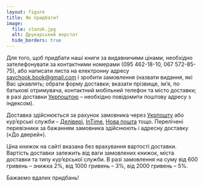 ```yaml
---
layout: figure
title: Як придбати?
image:
  file: stanok.jpg
  alt: Друкарський верстат
  hide_borders: true
---
```


Для того, щоб придбати наші книги за видавничими цінами, необхідно зателефонувати
за контактними номерами (095 462-18-10, 067 572-85-75), або написати листа на електронну адресу <savchook.book@gmail.com> і зробити замовлення (назвати видання, які Вас цікавлять; обрати форму доставки; вказати прізвище, ім’я, по батькові отримувача, контактний мобільний телефон та місто доставки; в разі доставки [Укрпоштою](http://ukrposhta.ua/) – необхідно повідомити поштову адресу з індексом).

Доставка здійснюється за рахунок замовника через [Укрпошту](http://ukrposhta.ua/) або кур’єрські служби – [Делівері](http://www.delivery-auto.com/uk-ua/),
[InTime](http://www.intime.ua/?lang=ukr), [Нова пошта](http://novaposhta.ua/uk) тощо. Перелічені перевізники за бажанням замовника здійснюють і адресну доставку («До дверей»).

Ціна книжок на сайті вказана без врахування вартості доставки. Вартість доставки залежить від ваги замовлених книжок, міста доставки та типу кур’єрської служби. В разі замовлення на суму від 600 гривень – знижка 2%, від 1000 гривень – 3%, від 2000 гривень – 5%.

Бажаємо вдалих придбань!
